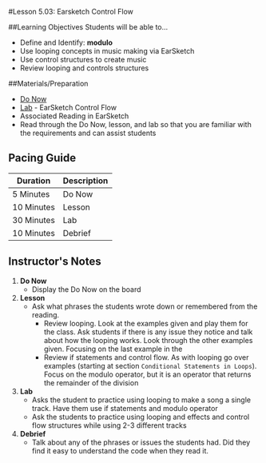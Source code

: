 #Lesson 5.03: Earsketch Control Flow

##Learning Objectives
Students will be able to...

* Define and Identify: **modulo**
* Use looping concepts in music making via EarSketch
* Use control structures to create music
* Review looping and controls structures


##Materials/Preparation
* [Do Now]
* [Lab] - EarSketch Control Flow
* Associated Reading in EarSketch
*  Read through the Do Now, lesson, and lab so that you are familiar with the requirements and can assist students

## Pacing Guide
| **Duration**   | **Description** |
| ---------- | ----------- |
| 5 Minutes  | Do Now      |
| 10 Minutes | Lesson      |
| 30 Minutes | Lab         |
| 10 Minutes | Debrief     |

## Instructor's Notes

1. **Do Now**
    * Display the Do Now on the board
2. **Lesson**
	* Ask what phrases the students wrote down or remembered from the reading. 
		* Review looping. Look at the examples given and play them for the class. Ask students if there is any issue they notice and talk about how the looping works. Look through the other examples given. Focusing on the last example in the 
		* Review if statements and control flow. As with looping go over examples (starting at section `Conditional Statements in Loops`). Focus on the modulo operator, but it is an operator that returns the remainder of the division
3. **Lab**
	* Asks the student to practice using looping to make a song a single track. Have them use if statements and modulo operator
	* Ask the students to practice using looping and effects and control flow structures while using 2-3 different tracks
4. **Debrief**
	* Talk about any of the phrases or issues the students had. Did they find it easy to understand the code when they read it.



[Do Now]: do_now.md
[Lab]: lab.md
